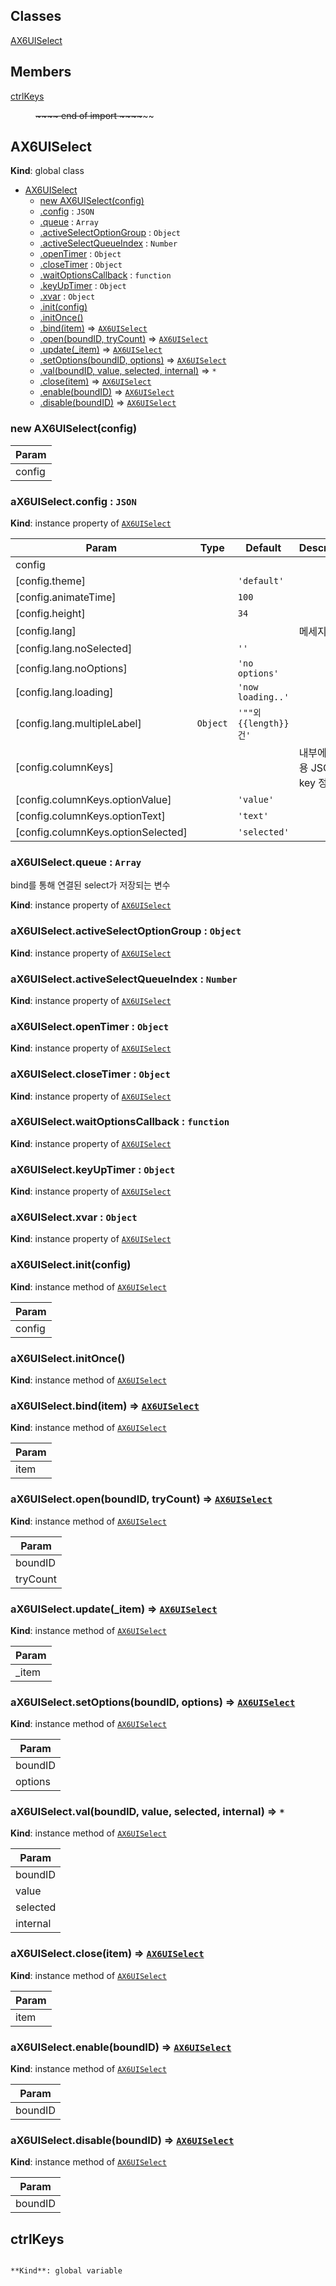 ## Classes

<dl>
<dt><a href="#AX6UISelect">AX6UISelect</a></dt>
<dd></dd>
</dl>

## Members

<dl>
<dt><a href="#ctrlKeys">ctrlKeys</a></dt>
<dd><p><del>~</del><del>~</del><del>~</del><del>~ end of import  ~</del><del>~</del><del>~</del><del>~</del>~~</p>
</dd>
</dl>

<a name="AX6UISelect"></a>

## AX6UISelect
**Kind**: global class  

* [AX6UISelect](#AX6UISelect)
    * [new AX6UISelect(config)](#new_AX6UISelect_new)
    * [.config](#AX6UISelect+config) : <code>JSON</code>
    * [.queue](#AX6UISelect+queue) : <code>Array</code>
    * [.activeSelectOptionGroup](#AX6UISelect+activeSelectOptionGroup) : <code>Object</code>
    * [.activeSelectQueueIndex](#AX6UISelect+activeSelectQueueIndex) : <code>Number</code>
    * [.openTimer](#AX6UISelect+openTimer) : <code>Object</code>
    * [.closeTimer](#AX6UISelect+closeTimer) : <code>Object</code>
    * [.waitOptionsCallback](#AX6UISelect+waitOptionsCallback) : <code>function</code>
    * [.keyUpTimer](#AX6UISelect+keyUpTimer) : <code>Object</code>
    * [.xvar](#AX6UISelect+xvar) : <code>Object</code>
    * [.init(config)](#AX6UISelect+init)
    * [.initOnce()](#AX6UISelect+initOnce)
    * [.bind(item)](#AX6UISelect+bind) ⇒ <code>[AX6UISelect](#AX6UISelect)</code>
    * [.open(boundID, tryCount)](#AX6UISelect+open) ⇒ <code>[AX6UISelect](#AX6UISelect)</code>
    * [.update(_item)](#AX6UISelect+update) ⇒ <code>[AX6UISelect](#AX6UISelect)</code>
    * [.setOptions(boundID, options)](#AX6UISelect+setOptions) ⇒ <code>[AX6UISelect](#AX6UISelect)</code>
    * [.val(boundID, value, selected, internal)](#AX6UISelect+val) ⇒ <code>\*</code>
    * [.close(item)](#AX6UISelect+close) ⇒ <code>[AX6UISelect](#AX6UISelect)</code>
    * [.enable(boundID)](#AX6UISelect+enable) ⇒ <code>[AX6UISelect](#AX6UISelect)</code>
    * [.disable(boundID)](#AX6UISelect+disable) ⇒ <code>[AX6UISelect](#AX6UISelect)</code>

<a name="new_AX6UISelect_new"></a>

### new AX6UISelect(config)

| Param |
| --- |
| config | 

<a name="AX6UISelect+config"></a>

### aX6UISelect.config : <code>JSON</code>
**Kind**: instance property of <code>[AX6UISelect](#AX6UISelect)</code>  

| Param | Type | Default | Description |
| --- | --- | --- | --- |
| config |  |  |  |
| [config.theme] |  | <code>&#x27;default&#x27;</code> |  |
| [config.animateTime] |  | <code>100</code> |  |
| [config.height] |  | <code>34</code> |  |
| [config.lang] |  |  | 메세지들 |
| [config.lang.noSelected] |  | <code>&#x27;&#x27;</code> |  |
| [config.lang.noOptions] |  | <code>&#x27;no options&#x27;</code> |  |
| [config.lang.loading] |  | <code>&#x27;now loading..&#x27;</code> |  |
| [config.lang.multipleLabel] | <code>Object</code> | <code>&#x27;&quot;&quot;외 {{length}}건&#x27;</code> |  |
| [config.columnKeys] |  |  | 내부에서 사용 JSON key 정의 |
| [config.columnKeys.optionValue] |  | <code>&#x27;value&#x27;</code> |  |
| [config.columnKeys.optionText] |  | <code>&#x27;text&#x27;</code> |  |
| [config.columnKeys.optionSelected] |  | <code>&#x27;selected&#x27;</code> |  |

<a name="AX6UISelect+queue"></a>

### aX6UISelect.queue : <code>Array</code>
bind를 통해 연결된 select가 저장되는 변수

**Kind**: instance property of <code>[AX6UISelect](#AX6UISelect)</code>  
<a name="AX6UISelect+activeSelectOptionGroup"></a>

### aX6UISelect.activeSelectOptionGroup : <code>Object</code>
**Kind**: instance property of <code>[AX6UISelect](#AX6UISelect)</code>  
<a name="AX6UISelect+activeSelectQueueIndex"></a>

### aX6UISelect.activeSelectQueueIndex : <code>Number</code>
**Kind**: instance property of <code>[AX6UISelect](#AX6UISelect)</code>  
<a name="AX6UISelect+openTimer"></a>

### aX6UISelect.openTimer : <code>Object</code>
**Kind**: instance property of <code>[AX6UISelect](#AX6UISelect)</code>  
<a name="AX6UISelect+closeTimer"></a>

### aX6UISelect.closeTimer : <code>Object</code>
**Kind**: instance property of <code>[AX6UISelect](#AX6UISelect)</code>  
<a name="AX6UISelect+waitOptionsCallback"></a>

### aX6UISelect.waitOptionsCallback : <code>function</code>
**Kind**: instance property of <code>[AX6UISelect](#AX6UISelect)</code>  
<a name="AX6UISelect+keyUpTimer"></a>

### aX6UISelect.keyUpTimer : <code>Object</code>
**Kind**: instance property of <code>[AX6UISelect](#AX6UISelect)</code>  
<a name="AX6UISelect+xvar"></a>

### aX6UISelect.xvar : <code>Object</code>
**Kind**: instance property of <code>[AX6UISelect](#AX6UISelect)</code>  
<a name="AX6UISelect+init"></a>

### aX6UISelect.init(config)
**Kind**: instance method of <code>[AX6UISelect](#AX6UISelect)</code>  

| Param |
| --- |
| config | 

<a name="AX6UISelect+initOnce"></a>

### aX6UISelect.initOnce()
**Kind**: instance method of <code>[AX6UISelect](#AX6UISelect)</code>  
<a name="AX6UISelect+bind"></a>

### aX6UISelect.bind(item) ⇒ <code>[AX6UISelect](#AX6UISelect)</code>
**Kind**: instance method of <code>[AX6UISelect](#AX6UISelect)</code>  

| Param |
| --- |
| item | 

<a name="AX6UISelect+open"></a>

### aX6UISelect.open(boundID, tryCount) ⇒ <code>[AX6UISelect](#AX6UISelect)</code>
**Kind**: instance method of <code>[AX6UISelect](#AX6UISelect)</code>  

| Param |
| --- |
| boundID | 
| tryCount | 

<a name="AX6UISelect+update"></a>

### aX6UISelect.update(_item) ⇒ <code>[AX6UISelect](#AX6UISelect)</code>
**Kind**: instance method of <code>[AX6UISelect](#AX6UISelect)</code>  

| Param |
| --- |
| _item | 

<a name="AX6UISelect+setOptions"></a>

### aX6UISelect.setOptions(boundID, options) ⇒ <code>[AX6UISelect](#AX6UISelect)</code>
**Kind**: instance method of <code>[AX6UISelect](#AX6UISelect)</code>  

| Param |
| --- |
| boundID | 
| options | 

<a name="AX6UISelect+val"></a>

### aX6UISelect.val(boundID, value, selected, internal) ⇒ <code>\*</code>
**Kind**: instance method of <code>[AX6UISelect](#AX6UISelect)</code>  

| Param |
| --- |
| boundID | 
| value | 
| selected | 
| internal | 

<a name="AX6UISelect+close"></a>

### aX6UISelect.close(item) ⇒ <code>[AX6UISelect](#AX6UISelect)</code>
**Kind**: instance method of <code>[AX6UISelect](#AX6UISelect)</code>  

| Param |
| --- |
| item | 

<a name="AX6UISelect+enable"></a>

### aX6UISelect.enable(boundID) ⇒ <code>[AX6UISelect](#AX6UISelect)</code>
**Kind**: instance method of <code>[AX6UISelect](#AX6UISelect)</code>  

| Param |
| --- |
| boundID | 

<a name="AX6UISelect+disable"></a>

### aX6UISelect.disable(boundID) ⇒ <code>[AX6UISelect](#AX6UISelect)</code>
**Kind**: instance method of <code>[AX6UISelect](#AX6UISelect)</code>  

| Param |
| --- |
| boundID | 

<a name="ctrlKeys"></a>

## ctrlKeys
~~~~~~~~~~~~~~~~~~ end of import  ~~~~~~~~~~~~~~~~~~~~

**Kind**: global variable  
